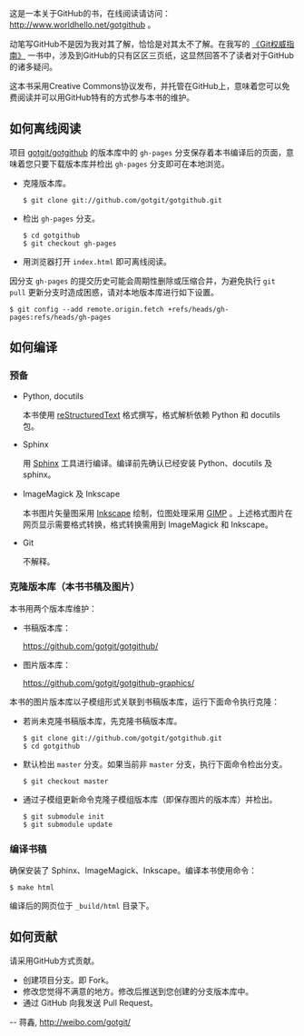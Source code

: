 这是一本关于GitHub的书，在线阅读请访问： <http://www.worldhello.net/gotgithub> 。

动笔写GitHub不是因为我对其了解，恰恰是对其太不了解。在我写的 [《Git权威指南》][gotgit] 一书中，涉及到GitHub的只有区区三页纸，这显然回答不了读者对于GitHub的诸多疑问。

这本书采用Creative Commons协议发布，并托管在GitHub上，意味着您可以免费阅读并可以用GitHub特有的方式参与本书的维护。

## 如何离线阅读

项目 [gotgit/gotgithub](https://github.com/gotgit/gotgithub) 的版本库中的 ``gh-pages`` 分支保存着本书编译后的页面，意味着您只要下载版本库并检出 ``gh-pages`` 分支即可在本地浏览。

* 克隆版本库。

      $ git clone git://github.com/gotgit/gotgithub.git

* 检出 ``gh-pages`` 分支。

      $ cd gotgithub
      $ git checkout gh-pages

* 用浏览器打开 ``index.html`` 即可离线阅读。

因分支 ``gh-pages`` 的提交历史可能会周期性删除或压缩合并，为避免执行 ``git pull`` 更新分支时造成困惑，请对本地版本库进行如下设置。

    $ git config --add remote.origin.fetch +refs/heads/gh-pages:refs/heads/gh-pages

## 如何编译

### 预备

* Python, docutils

  本书使用 [reStructuredText](http://docutils.sourceforge.net/rst.html) 格式撰写，格式解析依赖 Python 和 docutils 包。

* Sphinx

  用 [Sphinx](http://sphinx.pocoo.org/) 工具进行编译。编译前先确认已经安装 Python、docutils 及 sphinx。

* ImageMagick 及 Inkscape

  本书图片矢量图采用 [Inkscape](http://inkscape.org/) 绘制，位图处理采用 [GIMP](http://www.gimp.org/) 。上述格式图片在网页显示需要格式转换，格式转换需用到 ImageMagick 和 Inkscape。

* Git

  不解释。

### 克隆版本库（本书书稿及图片）

本书用两个版本库维护：

* 书稿版本库：

  https://github.com/gotgit/gotgithub/

* 图片版本库：

  https://github.com/gotgit/gotgithub-graphics/


本书的图片版本库以子模组形式关联到书稿版本库，运行下面命令执行克隆：

* 若尚未克隆书稿版本库，先克隆书稿版本库。

      $ git clone git://github.com/gotgit/gotgithub.git
      $ cd gotgithub

* 默认检出 ``master`` 分支。如果当前非 ``master`` 分支，执行下面命令检出分支。

      $ git checkout master

* 通过子模组更新命令克隆子模组版本库（即保存图片的版本库）并检出。

      $ git submodule init
      $ git submodule update

### 编译书稿

确保安装了 Sphinx、ImageMagick、Inkscape。编译本书使用命令：

    $ make html

编译后的网页位于 ``_build/html`` 目录下。

## 如何贡献

请采用GitHub方式贡献。

* 创建项目分支。即 Fork。
* 修改您觉得不满意的地方。修改后推送到您创建的分支版本库中。
* 通过 GitHub 向我发送 Pull Request。

[gotgit]: http://www.worldhello.net/gotgit/ "Got Git"

-- 蒋鑫, <http://weibo.com/gotgit/>
